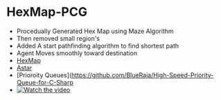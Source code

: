 # HexMap-PCG
- Procedually Generated Hex Map using Maze Algorithm
- Then removed small region's
- Added A start pathfinding algorithm to find shortest path
- Agent Moves smoothly toward destination
- [HexMap](https://catlikecoding.com/unity/tutorials/hex-map/part-1/)
- [Astar](https://www.redblobgames.com/pathfinding/a-star/introduction.html)
- [Prioroity Queues](https://github.com/BlueRaja/High-Speed-Priority-Queue-for-C-Sharp
- [![Watch the video](https://i.ytimg.com/vi/UTu3FasbJ_U/hqdefault.jpg?sqp=-oaymwEZCNACELwBSFXyq4qpAwsIARUAAIhCGAFwAQ==&rs=AOn4CLD0DZhOJU2xXhlgWIG6E4os1GeoCA)](https://www.youtube.com/watch?v=BS7elcJqL0w)
